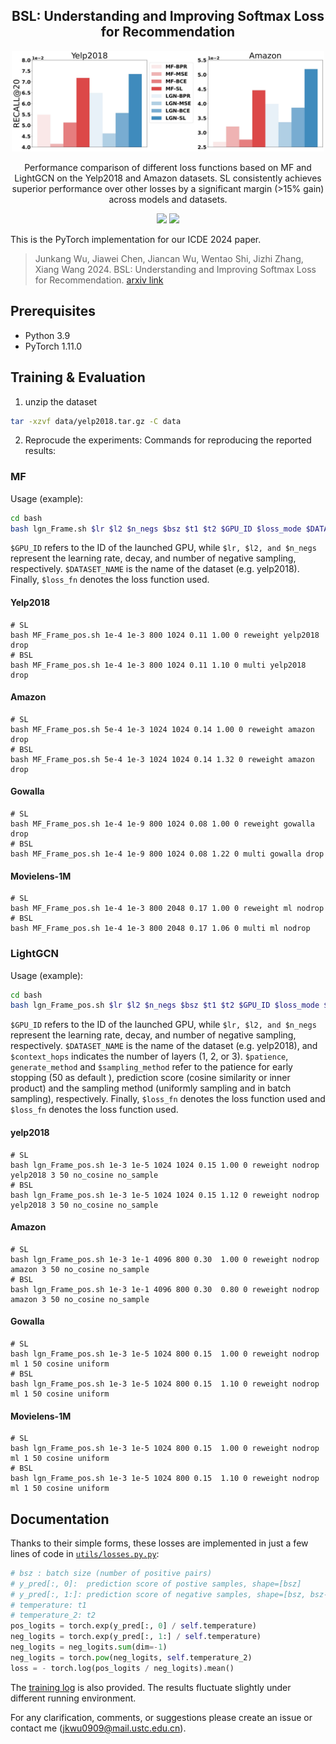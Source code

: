 <h2 align="center">
BSL: Understanding and Improving Softmax Loss for Recommendation
</h2>
<p align='center'>
<img src='https://github.com/junkangwu/BSL/blob/master/bash/first_fig_page-0001.jpg?raw=true' width='500'/>
<center><figcaption>Performance comparison of different loss functions based on MF and LightGCN on the Yelp2018 and Amazon datasets. SL consistently achieves superior performance over other losses by a significant margin (>15% gain) across models and datasets.</figcaption></center>
</p>
<div align="center">

[![](https://img.shields.io/badge/paper-pink?style=plastic&logo=GitBook)](https://arxiv.org/pdf/2312.12882.pdf)
[![](https://img.shields.io/badge/-github-green?style=plastic&logo=github)](https://github.com/junkangwu/BSL) 

</div>

This is the PyTorch implementation for our ICDE 2024 paper. 
> Junkang Wu, Jiawei Chen, Jiancan Wu, Wentao Shi, Jizhi Zhang, Xiang Wang 2024. BSL: Understanding and Improving Softmax Loss for Recommendation. [arxiv link](https://arxiv.org/pdf/2312.12882.pdf)

## Prerequisites
- Python 3.9
- PyTorch 1.11.0

## Training & Evaluation
1. unzip the dataset
```bash
tar -xzvf data/yelp2018.tar.gz -C data
```
2. Reprocude the experiments:
Commands for reproducing the reported results:

### MF
Usage (example):
```bash
cd bash
bash lgn_Frame.sh $lr $l2 $n_negs $bsz $t1 $t2 $GPU_ID $loss_mode $DATASET_NAME $drop $loss_fn
```

```$GPU_ID``` refers to the ID of the launched GPU, while ```$lr, $l2, and $n_negs``` represent the learning rate, decay, and number of negative sampling, respectively. ```$DATASET_NAME``` is the name of the dataset (e.g. yelp2018). Finally, ```$loss_fn``` denotes the loss function used.

#### Yelp2018
```
# SL
bash MF_Frame_pos.sh 1e-4 1e-3 800 1024 0.11 1.00 0 reweight yelp2018 drop
# BSL
bash MF_Frame_pos.sh 1e-4 1e-3 800 1024 0.11 1.10 0 multi yelp2018 drop
```
#### Amazon
```
# SL
bash MF_Frame_pos.sh 5e-4 1e-3 1024 1024 0.14 1.00 0 reweight amazon drop
# BSL
bash MF_Frame_pos.sh 5e-4 1e-3 1024 1024 0.14 1.32 0 reweight amazon drop
```
#### Gowalla
```
# SL
bash MF_Frame_pos.sh 1e-4 1e-9 800 1024 0.08 1.00 0 reweight gowalla drop
# BSL
bash MF_Frame_pos.sh 1e-4 1e-9 800 1024 0.08 1.22 0 multi gowalla drop
```
#### Movielens-1M
```
# SL
bash MF_Frame_pos.sh 1e-4 1e-3 800 2048 0.17 1.00 0 reweight ml nodrop
# BSL
bash MF_Frame_pos.sh 1e-4 1e-3 800 2048 0.17 1.06 0 multi ml nodrop
```

### LightGCN
Usage (example):
```bash
cd bash
bash lgn_Frame_pos.sh $lr $l2 $n_negs $bsz $t1 $t2 $GPU_ID $loss_mode $drop $loss_fn $DATASET_NAME $context_hops $patience $generate_method $sampling_method
```

```$GPU_ID``` refers to the ID of the launched GPU, while ```$lr, $l2, and $n_negs``` represent the learning rate, decay, and number of negative sampling, respectively. ```$DATASET_NAME``` is the name of the dataset (e.g. yelp2018), and ```$context_hops``` indicates the number of layers (1, 2, or 3). ```$patience```, ```generate_method``` and ```$sampling_method``` refer to the patience for early stopping (50 as default ), prediction score (cosine similarity or inner product) and the sampling method (uniformly sampling and in batch sampling), respectively. Finally, ```$loss_fn``` denotes the loss function used and ```$loss_fn``` denotes the loss function used.

#### yelp2018
```
# SL
bash lgn_Frame_pos.sh 1e-3 1e-5 1024 1024 0.15 1.00 0 reweight nodrop yelp2018 3 50 no_cosine no_sample
# BSL
bash lgn_Frame_pos.sh 1e-3 1e-5 1024 1024 0.15 1.12 0 reweight nodrop yelp2018 3 50 no_cosine no_sample
```
#### Amazon
```
# SL
bash lgn_Frame_pos.sh 1e-3 1e-1 4096 800 0.30  1.00 0 reweight nodrop amazon 3 50 no_cosine no_sample
# BSL
bash lgn_Frame_pos.sh 1e-3 1e-1 4096 800 0.30  0.80 0 reweight nodrop amazon 3 50 no_cosine no_sample
```

#### Gowalla
```
# SL
bash lgn_Frame_pos.sh 1e-3 1e-5 1024 800 0.15  1.00 0 reweight nodrop ml 1 50 cosine uniform
# BSL
bash lgn_Frame_pos.sh 1e-3 1e-5 1024 800 0.15  1.10 0 reweight nodrop ml 1 50 cosine uniform
```
#### Movielens-1M
```
# SL
bash lgn_Frame_pos.sh 1e-3 1e-5 1024 800 0.15  1.00 0 reweight nodrop ml 1 50 cosine uniform
# BSL
bash lgn_Frame_pos.sh 1e-3 1e-5 1024 800 0.15  1.10 0 reweight nodrop ml 1 50 cosine uniform
```


## Documentation
Thanks to their simple forms, these losses are implemented in just a few lines of code in [`utils/losses.py.py`](utils/losses.py#L19-L36):
```py
# bsz : batch size (number of positive pairs)
# y_pred[:, 0]:  prediction score of postive samples, shape=[bsz]
# y_pred[:, 1:]: prediction score of negative samples, shape=[bsz, bsz-1]
# temperature: t1
# temperature_2: t2
pos_logits = torch.exp(y_pred[:, 0] / self.temperature)
neg_logits = torch.exp(y_pred[:, 1:] / self.temperature)
neg_logits = neg_logits.sum(dim=-1)
neg_logits = torch.pow(neg_logits, self.temperature_2)
loss = - torch.log(pos_logits / neg_logits).mean()
```

The [training log](./logs) is also provided. The results fluctuate slightly under different running environment.

For any clarification, comments, or suggestions please create an issue or contact me (jkwu0909@mail.ustc.edu.cn).